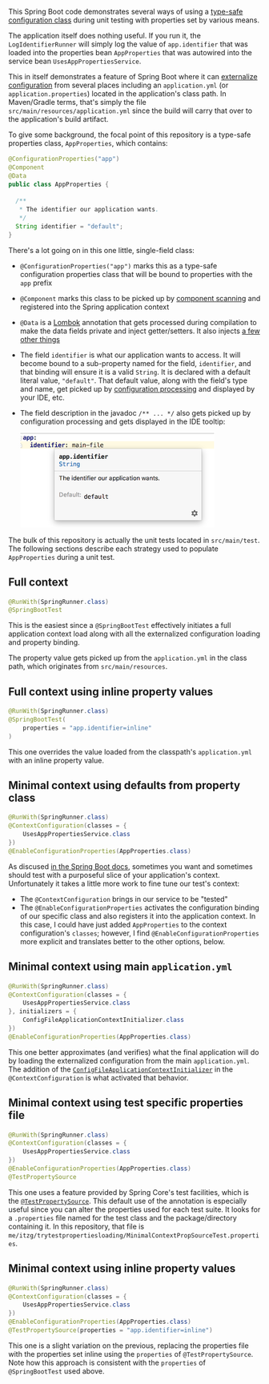 This Spring Boot code demonstrates several ways of using a [type-safe configuration class](https://docs.spring.io/spring-boot/docs/current/reference/html/boot-features-external-config.html#boot-features-external-config-typesafe-configuration-properties)
during unit testing with properties set by various means.

The application itself does nothing useful. If you run it, the `LogIdentifierRunner` will simply
log the value of `app.identifier` that was loaded into the properties bean `AppProperties` that
was autowired into the service bean `UsesAppPropertiesService`. 

This in itself demonstrates a feature of Spring Boot where it can [externalize configuration](https://docs.spring.io/spring-boot/docs/current/reference/html/boot-features-external-config.html)
from several places including an `application.yml` (or `application.properties`) located in the 
application's class path. In Maven/Gradle terms, that's simply the file 
`src/main/resources/application.yml` since the build will carry that over to the application's
build artifact.

To give some background, the focal point of this repository is a type-safe properties class,
`AppProperties`, which contains:

```java
@ConfigurationProperties("app")
@Component
@Data
public class AppProperties {

  /**
   * The identifier our application wants.
   */
  String identifier = "default";
}
```

There's a lot going on in this one little, single-field class:
- `@ConfigurationProperties("app")` marks this as a type-safe configuration properties class that
  will be bound to properties with the `app` prefix
- `@Component` marks this class to be picked up by [component scanning](https://docs.spring.io/spring/docs/current/spring-framework-reference/core.html#beans-classpath-scanning)
  and registered into the Spring application context
- `@Data` is a [Lombok](https://projectlombok.org/) annotation that gets processed during compilation
  to make the data fields private and inject getter/setters. It also injects [a few other things](https://projectlombok.org/features/Data)
- The field `identifier` is what our application wants to access. It will become bound to a 
  sub-property named for the field, `identifier`, and that binding will ensure it is a valid `String`.
  It is declared with a default literal value, `"default"`. That default value, along with the
  field's type and name, get picked up by [configuration processing](https://docs.spring.io/spring-boot/docs/current/reference/html/configuration-metadata.html)
  and displayed by your IDE, etc.
- The field description in the javadoc `/** ... */` also gets picked up by configuration processing 
  and gets displayed in the IDE tooltip:
  
  ![](docs/property-tooltip.png)

The bulk of this repository is actually the unit tests located in `src/main/test`. The following
sections describe each strategy used to populate `AppProperties` during a unit test.

## Full context

```java
@RunWith(SpringRunner.class)
@SpringBootTest
```

This is the easiest since a `@SpringBootTest` effectively initiates a full application context
load along with all the externalized configuration loading and property binding.

The property value gets picked up from the `application.yml` in the class path, which originates
from `src/main/resources`.

## Full context using inline property values

```java
@RunWith(SpringRunner.class)
@SpringBootTest(
    properties = "app.identifier=inline"
)
```

This one overrides the value loaded from the classpath's `application.yml` with an inline property
value.

## Minimal context using defaults from property class

```java
@RunWith(SpringRunner.class)
@ContextConfiguration(classes = {
    UsesAppPropertiesService.class
})
@EnableConfigurationProperties(AppProperties.class)
```

As discused [in the Spring Boot docs](https://docs.spring.io/spring-boot/docs/current/reference/html/boot-features-testing.html#boot-features-testing-spring-boot-applications-testing-autoconfigured-tests),
sometimes you want and sometimes should test with a purposeful slice of your application's context.
Unfortunately it takes a little more work to fine tune our test's context:

- The `@ContextConfiguration` brings in our service to be "tested"
- The `@EnableConfigurationProperties` activates the configuration binding of our specific class
  and also registers it into the application context.
  In this case, I could have just added `AppProperties` to the context configuration's `classes`;
  however, I find `@EnableConfigurationProperties` more explicit and translates better to the other
  options, below.

## Minimal context using main `application.yml`

```java
@RunWith(SpringRunner.class)
@ContextConfiguration(classes = {
    UsesAppPropertiesService.class
}, initializers = {
    ConfigFileApplicationContextInitializer.class
})
@EnableConfigurationProperties(AppProperties.class)
```

This one better approximates (and verifies) what the final application will do by loading the
externalized configuration from the main `application.yml`. The addition of the
[`ConfigFileApplicationContextInitializer`](https://docs.spring.io/spring-boot/docs/current/reference/html/boot-features-testing.html#boot-features-configfileapplicationcontextinitializer-test-utility) 
in the `@ContextConfiguration` is what activated that behavior.

## Minimal context using test specific properties file

```java
@RunWith(SpringRunner.class)
@ContextConfiguration(classes = {
    UsesAppPropertiesService.class
})
@EnableConfigurationProperties(AppProperties.class)
@TestPropertySource
```

This one uses a feature provided by Spring Core's test facilities, which is the
[`@TestPropertySource`](https://docs.spring.io/spring/docs/current/spring-framework-reference/testing.html#spring-testing-annotation-testpropertysource).
This default use of the annotation is especially useful since you can alter the properties used for
each test suite. It looks for a `.properties` file named for the test class and the package/directory
containing it. In this repository, that file is `me/itzg/trytestpropertiesloading/MinimalContextPropSourceTest.properties`.

## Minimal context using inline property values 

```java
@RunWith(SpringRunner.class)
@ContextConfiguration(classes = {
    UsesAppPropertiesService.class
})
@EnableConfigurationProperties(AppProperties.class)
@TestPropertySource(properties = "app.identifier=inline")
```

This one is a slight variation on the previous, replacing the properties file with the
properties set inline using the `properties` of `@TestPropertySource`. Note how this approach is
consistent with the `properties` of `@SpringBootTest` used above.
